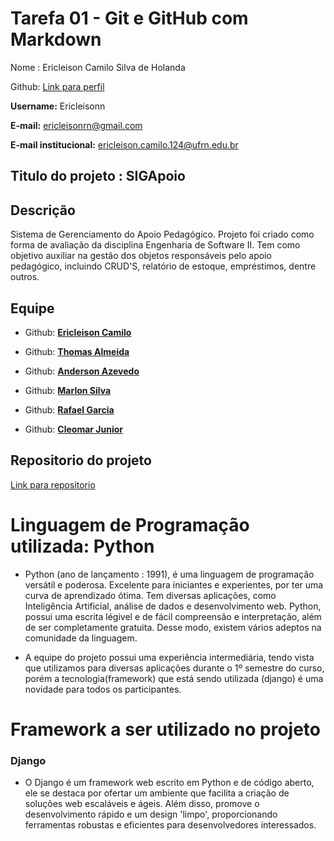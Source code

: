 # Tarefa 01 - Git e GitHub com Markdown
Nome : Ericleison Camilo Silva de Holanda

Github: [Link para perfil](https://github.com/ericleisonn) <p>
**Username:** Ericleisonn <p>
**E-mail:** ericleisonrn@gmail.com <p>
**E-mail institucional:** ericleison.camilo.124@ufrn.edu.br <p>


## Titulo do projeto : SIGApoio

## **Descrição**
Sistema de Gerenciamento do Apoio Pedagógico. Projeto foi criado como forma de avaliação da disciplina Engenharia de Software II. Tem como objetivo auxiliar na gestão dos objetos responsáveis pelo apoio pedagógico, incluindo CRUD'S, relatório de estoque, empréstimos, dentre outros. <p>
## **Equipe**

* Github: [**Ericleison Camilo**](https://github.com/ericleisonn)<p>
* Github: [**Thomas Almeida**](https://github.com/tgo-mas) <p>
* Github: [**Anderson Azevedo**](https://github.com/andersonazeved) <p>
* Github: [**Marlon Silva**](https://github.com/MarlonHD)<p>
* Github: [**Rafael Garcia**](https://github.com/garciaRafa)<p>
* Github: [**Cleomar Junior**](https://github.com/Cleomar-Junior)<p>

## Repositorio do projeto
[Link para repositorio](https://github.com/tgo-mas/SIGApoio)

# Linguagem de Programação utilizada: Python

* Python (ano de lançamento : 1991), é uma linguagem de programação versátil e poderosa. Excelente para iniciantes e experientes, por ter uma curva de aprendizado ótima. Tem diversas aplicações, como Inteligência Artificial, análise de dados e desenvolvimento web. Python, possui uma escrita légivel e de fácil compreensão e interpretação, além de ser completamente gratuita. Desse modo, existem vários adeptos na comunidade da linguagem. <p>

* A equipe do projeto possui uma experiência intermediária, tendo vista que utilizamos para diversas aplicações durante o 1º semestre do curso, porém a tecnologia(framework) que está sendo utilizada (django) é uma novidade para todos os participantes.

# Framework a ser utilizado no projeto

### Django 
* O Django é um framework web escrito em Python e de código aberto, ele se destaca por ofertar um ambiente que facilita a criação de soluções web escaláveis e ágeis. Além disso, promove o desenvolvimento rápido e um design 'limpo', proporcionando ferramentas robustas e eficientes para desenvolvedores interessados.

